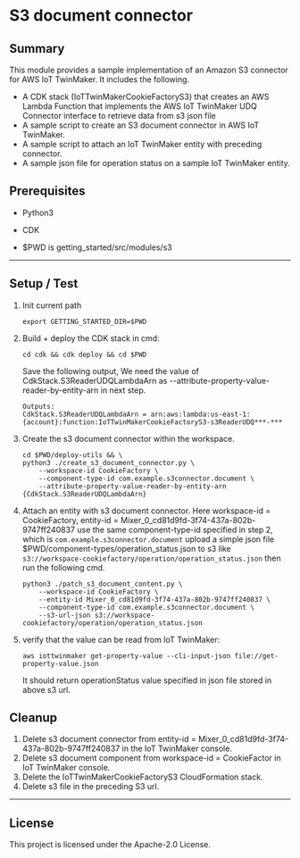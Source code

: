 # S3 document connector

## Summary

This module provides a sample implementation of an Amazon S3 connector for AWS IoT TwinMaker. It includes the following.

* A CDK stack (IoTTwinMakerCookieFactoryS3) that creates an AWS Lambda Function that implements the AWS IoT TwinMaker UDQ Connector interface   to retrieve data from s3 json file 
* A sample script to create an S3 document connector in AWS IoT TwinMaker.
* A sample script to attach an IoT TwinMaker entity with preceding connector.
* A sample json file for operation status on a sample IoT TwinMaker entity.

## Prerequisites

* Python3
* CDK

* $PWD is getting_started/src/modules/s3
---

## Setup / Test

1. Init current path

    ```
    export GETTING_STARTED_DIR=$PWD
    ```

2. Build + deploy the CDK stack
    in cmd:
    ```
    cd cdk && cdk deploy && cd $PWD
    ```

    Save the following output, We need the value of CdkStack.S3ReaderUDQLambdaArn as --attribute-property-value-reader-by-entity-arn
    in next step. 
    ```
    Outputs:
    CdkStack.S3ReaderUDQLambdaArn = arn:aws:lambda:us-east-1:{account}:function:IoTTwinMakerCookieFactoryS3-s3ReaderUDQ***-***
    ```

3. Create the s3 document connector within the workspace.
    ```
    cd $PWD/deploy-utils && \
    python3 ./create_s3_document_connector.py \
        --workspace-id CookieFactory \
        --component-type-id com.example.s3connector.document \
        --attribute-property-value-reader-by-entity-arn {CdkStack.S3ReaderUDQLambdaArn}
    ```

4. Attach an entity with s3 document connector.
    Here workspace-id = CookieFactory, entity-id = Mixer_0_cd81d9fd-3f74-437a-802b-9747ff240837
    use the same component-type-id specified in step 2, which is `com.example.s3connector.document`
    upload a simple json file $PWD/component-types/operation_status.json to s3 like `s3://workspace-cookiefactory/operation/operation_status.json`
    then run the following cmd.

    ```
    python3 ./patch_s3_document_content.py \
        --workspace-id CookieFactory \
        --entity-id Mixer_0_cd81d9fd-3f74-437a-802b-9747ff240837 \
        --component-type-id com.example.s3connector.document \
        --s3-url-json s3://workspace-cookiefactory/operation/operation_status.json
    ```

5. verify that the value can be read from IoT TwinMaker:
    ```
    aws iottwinmaker get-property-value --cli-input-json file://get-property-value.json
    ```
    It should return operationStatus value specified in json file stored in above s3 url.


## Cleanup

1. Delete s3 document connector from entity-id = Mixer_0_cd81d9fd-3f74-437a-802b-9747ff240837 in the IoT TwinMaker console.
2. Delete s3 document component from workspace-id = CookieFactor in IoT TwinMaker console.
3. Delete the IoTTwinMakerCookieFactoryS3 CloudFormation stack.
4. Delete s3 file in the preceding S3 url.

---

## License

This project is licensed under the Apache-2.0 License.